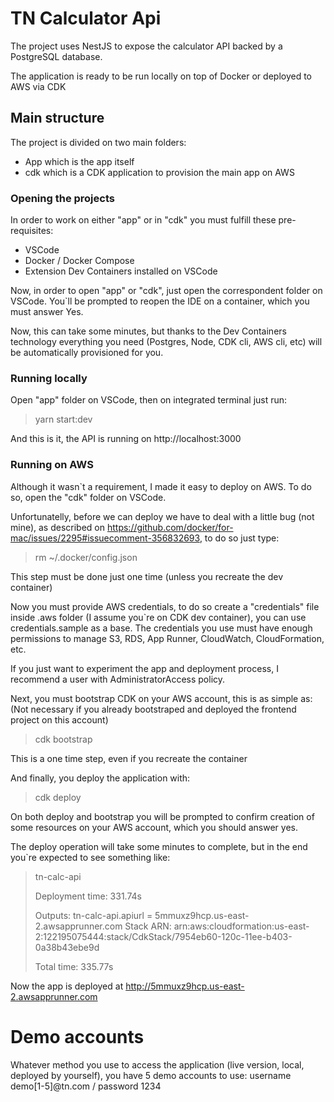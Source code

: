 # TN Calculator Api
The project uses NestJS to expose the calculator API backed by a PostgreSQL database.

The application is ready to be run locally on top of Docker or deployed to AWS via CDK

## Main structure

The project is divided on two main folders:
- App which is the app itself
- cdk which is a CDK application to provision the main app on AWS

### Opening the projects

In order to work on either "app" or in "cdk" you must fulfill these pre-requisites:
- VSCode
- Docker / Docker Compose
- Extension Dev Containers installed on VSCode

Now, in order to open "app" or "cdk", just open the correspondent folder on VSCode. You`ll be prompted to reopen the IDE on a container, which you must answer Yes.

Now, this can take some minutes, but thanks to the Dev Containers technology everything you need (Postgres, Node, CDK cli, AWS cli, etc) will be automatically provisioned for you.

### Running locally

Open "app" folder on VSCode, then on integrated terminal just run:
> yarn start:dev

And this is it, the API is running on http://localhost:3000

### Running on AWS

Although it wasn`t a requirement, I made it easy to deploy on AWS. To do so, open the "cdk" folder on VSCode.

Unfortunatelly, before we can deploy we have to deal with a little bug (not mine), as described on https://github.com/docker/for-mac/issues/2295#issuecomment-356832693, to do so just type:
> rm ~/.docker/config.json

This step must be done just one time (unless you recreate the dev container)

Now you must provide AWS credentials, to do so create a "credentials" file inside .aws folder (I assume you`re on CDK dev container), you can use credentials.sample as a base. The credentials you use must have enough permissions to manage S3, RDS, App Runner, CloudWatch, CloudFormation, etc.

If you just want to experiment the app and deployment process, I recommend a user with AdministratorAccess policy.

Next, you must bootstrap CDK on your AWS account, this is as simple as:
(Not necessary if you already bootstraped and deployed the frontend project on this account)
> cdk bootstrap

This is a one time step, even if you recreate the container

And finally, you deploy the application with:
> cdk deploy

On both deploy and bootstrap you will be prompted to confirm creation of some resources on your AWS account, which you should answer yes.

The deploy operation will take some minutes to complete, but in the end you`re expected to see something like:
>tn-calc-api
>
>Deployment time: 331.74s
>
>Outputs:
>tn-calc-api.apiurl = 5mmuxz9hcp.us-east-2.awsapprunner.com
>Stack ARN:
>arn:aws:cloudformation:us-east-2:122195075444:stack/CdkStack/7954eb60-120c-11ee-b403-0a38b43ebe9d
>
>Total time: 335.77s

Now the app is deployed at http://5mmuxz9hcp.us-east-2.awsapprunner.com

# Demo accounts

Whatever method you use to access the application (live version, local, deployed by yourself), you have 5 demo accounts to use: username demo[1-5]@tn.com / password 1234 